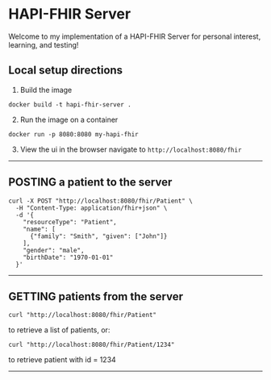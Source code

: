 # HAPI-FHIR Server
Welcome to my implementation of a HAPI-FHIR Server for personal interest, learning, and testing!
## Local setup directions

1. Build the image
```
docker build -t hapi-fhir-server .
```

2. Run the image on a container
```
docker run -p 8080:8080 my-hapi-fhir
```

3. View the ui in the browser
navigate to `http://localhost:8080/fhir`

---

## POSTING a patient to the server

```
curl -X POST "http://localhost:8080/fhir/Patient" \
  -H "Content-Type: application/fhir+json" \
  -d '{
    "resourceType": "Patient",
    "name": [
      {"family": "Smith", "given": ["John"]}
    ],
    "gender": "male",
    "birthDate": "1970-01-01"
  }'
```

---

## GETTING patients from the server

```
curl "http://localhost:8080/fhir/Patient"
```
to retrieve a list of patients, or:
```
curl "http://localhost:8080/fhir/Patient/1234"
```
to retrieve patient with id = 1234

--- 